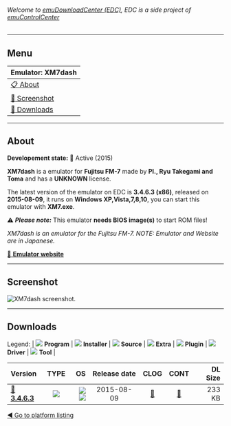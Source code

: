 ###### Welcome to [emuDownloadCenter (EDC)](https://github.com/PhoenixInteractiveNL/emuDownloadCenter/wiki/), EDC is a side project of [emuControlCenter](https://github.com/PhoenixInteractiveNL/emuControlCenter/wiki/)
***
## Menu
| **Emulator: XM7dash** |
|:---------|
| [:clipboard: About](#about) |
| [:sunrise: Screenshot](#screenshot) |
| [:floppy_disk: Downloads](#downloads) |
***
## About
**Developement state:** :large_blue_circle: Active (2015)

**XM7dash** is a emulator for **Fujitsu FM-7** made by **PI., Ryu Takegami and Toma** and has a **UNKNOWN** license.

The latest version of the emulator on EDC is **3.4.6.3 (x86)**, released on **2015-08-09**, it runs on **Windows XP,Vista,7,8,10**, you can start this emulator with **XM7.exe**.

:warning: _**Please note:**_ This emulator **needs BIOS image(s)** to start ROM files!

_XM7dash is an emulator for the Fujitsu FM-7. NOTE: Emulator and Website are in Japanese._

[:link: **Emulator website**](http://tomatoma.s54.xrea.com/)
***
## Screenshot
![](https://raw.githubusercontent.com/PhoenixInteractiveNL/emuDownloadCenter/master/hooks/xm7dash/emulator_screen_01.jpg "XM7dash screenshot.")
***
## Downloads
Legend: | 
![](https://raw.githubusercontent.com/wiki/PhoenixInteractiveNL/emuDownloadCenter/images_misc/icon_program_24.png) **Program** | 
![](https://raw.githubusercontent.com/wiki/PhoenixInteractiveNL/emuDownloadCenter/images_misc/icon_installer_24.png) **Installer** | 
![](https://raw.githubusercontent.com/wiki/PhoenixInteractiveNL/emuDownloadCenter/images_misc/icon_source_code_24.png) **Source** | 
![](https://raw.githubusercontent.com/wiki/PhoenixInteractiveNL/emuDownloadCenter/images_misc/icon_extra_24.png) **Extra** | 
![](https://raw.githubusercontent.com/wiki/PhoenixInteractiveNL/emuDownloadCenter/images_misc/icon_plugin_24.png) **Plugin** | 
![](https://raw.githubusercontent.com/wiki/PhoenixInteractiveNL/emuDownloadCenter/images_misc/icon_driver_24.png) **Driver** | 
![](https://raw.githubusercontent.com/wiki/PhoenixInteractiveNL/emuDownloadCenter/images_misc/icon_tool_24.png) **Tool** | 
 
| Version | TYPE | OS | Release date | CLOG | CONT | DL Size |
|:--------|:----:|---:|:------------:|:----:|:----:|--------:|
| [:floppy_disk: **3.4.6.3**](https://github.com/PhoenixInteractiveNL/edc-repo0003/raw/master/fm7dash/3.4.6.3.7z) | ![](https://raw.githubusercontent.com/wiki/PhoenixInteractiveNL/emuDownloadCenter/images_misc/icon_program_24.png) | ![](https://raw.githubusercontent.com/wiki/PhoenixInteractiveNL/emuDownloadCenter/images_misc/logo_windows_24.png)![](https://raw.githubusercontent.com/wiki/PhoenixInteractiveNL/emuDownloadCenter/images_misc/icon_32-bit_24.png) | 2015-08-09 | [:page_facing_up:](https://github.com/PhoenixInteractiveNL/edc-repo0003/blob/master/xm7dash/3.4.6.3_changelog.txt) | [:mag_right:](https://github.com/PhoenixInteractiveNL/edc-repo0003/blob/master/xm7dash/3.4.6.3_contents.txt) | 233 KB |

[:arrow_backward: Go to platform listing](https://github.com/PhoenixInteractiveNL/emuDownloadCenter/wiki/EDC-Platform-List)
